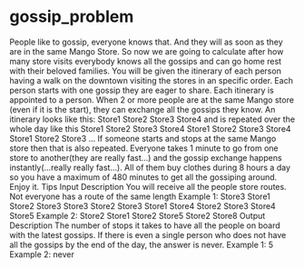 # gossip_problem
People like to gossip, everyone knows that. And they will as soon as they are in the same Mango Store.  So now we are going to calculate after how many store visits everybody knows all the gossips and can go home rest with their beloved families.  You will be given the itinerary of each person having a walk on the downtown visiting the stores in an specific order. Each person starts with one gossip they are eager to share. Each itinerary is appointed to a person. When 2 or more people are at the same Mango store (even if it is the start), they can exchange all the gossips they know. An itinerary looks like this: Store1 Store2 Store3 Store4 and is repeated over the whole day like this Store1 Store2 Store3 Store4 Store1 Store2 Store3 Store4 Store1 Store2 Store3 … If someone starts and stops at the same Mango store then that is also repeated. Everyone takes 1 minute to go from one store to another(they are really fast…) and the gossip exchange happens instantly(…really really fast…). All of them buy clothes during 8 hours a day so you have a maximum of 480 minutes to get all the gossiping around.  Enjoy it.     Tips     Input Description  You will receive all the people store routes. Not everyone has a route of the same length     Example 1:  Store3 Store1 Store2 Store3  Store3 Store2 Store3 Store1  Store4 Store2 Store3 Store4 Store5  Example 2:  Store2 Store1 Store2  Store5 Store2 Store8     Output Description  The number of stops it takes to have all the people on board with the latest gossips. If there is even a single person who does not have all the gossips by the end of the day, the answer is never.     Example 1: 5     Example 2: never
